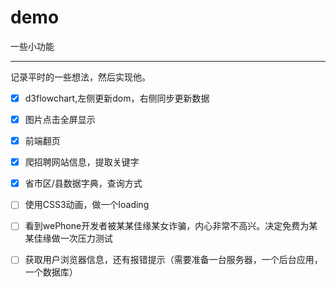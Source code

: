 # demo
一些小功能

---
记录平时的一些想法，然后实现他。

 - [x] d3flowchart,左侧更新dom，右侧同步更新数据

 - [x] 图片点击全屏显示

 - [x] 前端翻页

 - [x] 爬招聘网站信息，提取关键字  

 - [x] 省市区/县数据字典，查询方式

 - [ ] 使用CSS3动画，做一个loading

 - [ ] 看到wePhone开发者被某某佳缘某女诈骗，内心非常不高兴。决定免费为某某佳缘做一次压力测试

 - [ ] 获取用户浏览器信息，还有报错提示（需要准备一台服务器，一个后台应用，一个数据库）